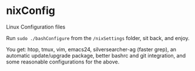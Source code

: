 # nixConfig
Linux Configuration files

Run `sudo ./bashConfigure` from the `/nixSettings` folder, sit back, and enjoy.

You get: htop, tmux, vim, emacs24, silversearcher-ag (faster grep), an automatic update/upgrade package, better bashrc and git integration, and some reasonable configurations for the above.
